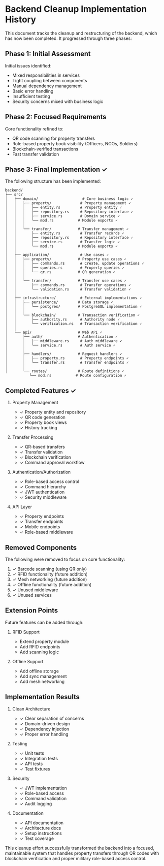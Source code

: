 # Backend Cleanup Implementation History

This document tracks the cleanup and restructuring of the backend, which has now been completed. It progressed through three phases:

## Phase 1: Initial Assessment

Initial issues identified:
- Mixed responsibilities in services
- Tight coupling between components
- Manual dependency management
- Basic error handling
- Insufficient testing
- Security concerns mixed with business logic

## Phase 2: Focused Requirements

Core functionality refined to:
- QR code scanning for property transfers
- Role-based property book visibility (Officers, NCOs, Soldiers)
- Blockchain-verified transactions
- Fast transfer validation

## Phase 3: Final Implementation ✓

The following structure has been implemented:

```
backend/
├── src/
│   ├── domain/                    # Core business logic ✓
│   │   ├── property/             # Property management ✓
│   │   │   ├── entity.rs         # Property entity ✓
│   │   │   ├── repository.rs     # Repository interface ✓
│   │   │   ├── service.rs        # Domain service ✓
│   │   │   └── mod.rs           # Module exports ✓
│   │   │
│   │   └── transfer/            # Transfer management ✓
│   │       ├── entity.rs         # Transfer records ✓
│   │       ├── repository.rs     # Repository interface ✓
│   │       ├── service.rs        # Transfer logic ✓
│   │       └── mod.rs           # Module exports ✓
│   │
│   ├── application/              # Use cases ✓
│   │   ├── property/            # Property use cases ✓
│   │   │   ├── commands.rs       # Create, update operations ✓
│   │   │   ├── queries.rs        # Property queries ✓
│   │   │   └── qr.rs            # QR generation ✓
│   │   │
│   │   └── transfer/            # Transfer use cases ✓
│   │       ├── commands.rs       # Transfer operations ✓
│   │       └── validation.rs     # Transfer validation ✓
│   │
│   ├── infrastructure/           # External implementations ✓
│   │   ├── persistence/         # Data storage ✓
│   │   │   └── postgres/        # PostgreSQL implementation ✓
│   │   │
│   │   └── blockchain/          # Transaction verification ✓
│   │       ├── authority.rs      # Authority node ✓
│   │       └── verification.rs   # Transaction verification ✓
│   │
│   └── api/                     # Web API ✓
│       ├── auth/                # Authentication ✓
│       │   ├── middleware.rs     # Auth middleware ✓
│       │   └── service.rs        # Auth service ✓
│       │
│       ├── handlers/            # Request handlers ✓
│       │   ├── property.rs       # Property endpoints ✓
│       │   └── transfer.rs       # Transfer endpoints ✓
│       │
│       └── routes/              # Route definitions ✓
           └── mod.rs           # Route configuration ✓
```

## Completed Features ✓

1. Property Management
   - ✓ Property entity and repository
   - ✓ QR code generation
   - ✓ Property book views
   - ✓ History tracking

2. Transfer Processing
   - ✓ QR-based transfers
   - ✓ Transfer validation
   - ✓ Blockchain verification
   - ✓ Command approval workflow

3. Authentication/Authorization
   - ✓ Role-based access control
   - ✓ Command hierarchy
   - ✓ JWT authentication
   - ✓ Security middleware

4. API Layer
   - ✓ Property endpoints
   - ✓ Transfer endpoints
   - ✓ Mobile endpoints
   - ✓ Role-based middleware

## Removed Components

The following were removed to focus on core functionality:
1. ✓ Barcode scanning (using QR only)
2. ✓ RFID functionality (future addition)
3. ✓ Mesh networking (future addition)
4. ✓ Offline functionality (future addition)
5. ✓ Unused middleware
6. ✓ Unused services

## Extension Points

Future features can be added through:
1. RFID Support
   - Extend property module
   - Add RFID endpoints
   - Add scanning logic

2. Offline Support
   - Add offline storage
   - Add sync management
   - Add mesh networking

## Implementation Results

1. Clean Architecture
   - ✓ Clear separation of concerns
   - ✓ Domain-driven design
   - ✓ Dependency injection
   - ✓ Proper error handling

2. Testing
   - ✓ Unit tests
   - ✓ Integration tests
   - ✓ API tests
   - ✓ Test fixtures

3. Security
   - ✓ JWT implementation
   - ✓ Role-based access
   - ✓ Command validation
   - ✓ Audit logging

4. Documentation
   - ✓ API documentation
   - ✓ Architecture docs
   - ✓ Setup instructions
   - ✓ Test coverage

This cleanup effort successfully transformed the backend into a focused, maintainable system that handles property transfers through QR codes with blockchain verification and proper military role-based access control.
